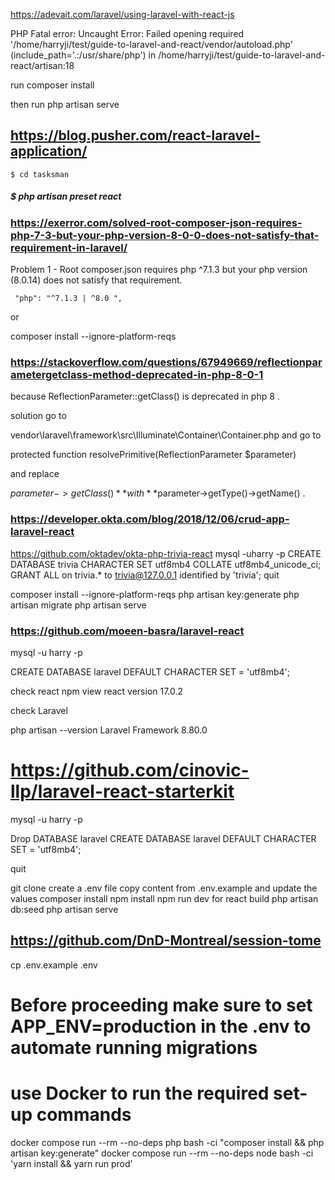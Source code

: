 https://adevait.com/laravel/using-laravel-with-react-js


PHP Fatal error:  Uncaught Error: Failed opening required '/home/harryji/test/guide-to-laravel-and-react/vendor/autoload.php' (include_path='.:/usr/share/php') in /home/harryji/test/guide-to-laravel-and-react/artisan:18

run 
composer install

then 
run php artisan serve



## https://blog.pusher.com/react-laravel-application/


    $ cd tasksman
#####    $ php artisan preset react


### https://exerror.com/solved-root-composer-json-requires-php-7-3-but-your-php-version-8-0-0-does-not-satisfy-that-requirement-in-laravel/
Problem 1
    - Root composer.json requires php ^7.1.3 but your php version (8.0.14) does not satisfy that requirement.


     "php": "^7.1.3 | ^8.0 ",
  
or 

composer install --ignore-platform-reqs


### https://stackoverflow.com/questions/67949669/reflectionparametergetclass-method-deprecated-in-php-8-0-1


because ReflectionParameter::getClass() is deprecated in php 8 .

solution go to

vendor\laravel\framework\src\Illuminate\Container\Container.php
and go to

protected function resolvePrimitive(ReflectionParameter $parameter)

and replace

$parameter->getClass()** with **$parameter->getType()->getName() .


### https://developer.okta.com/blog/2018/12/06/crud-app-laravel-react
https://github.com/oktadev/okta-php-trivia-react
mysql -uharry -p
CREATE DATABASE trivia CHARACTER SET utf8mb4 COLLATE utf8mb4_unicode_ci;
GRANT ALL on trivia.* to trivia@127.0.0.1 identified by 'trivia';
quit


composer install --ignore-platform-reqs
php artisan key:generate
php artisan migrate
php artisan serve


### https://github.com/moeen-basra/laravel-react

mysql -u harry -p


CREATE DATABASE laravel DEFAULT CHARACTER SET = 'utf8mb4';


check react 
npm view react version
17.0.2

check Laravel

php artisan --version
Laravel Framework 8.80.0


# https://github.com/cinovic-llp/laravel-react-starterkit

mysql -u harry -p

Drop DATABASE laravel
CREATE DATABASE laravel DEFAULT CHARACTER SET = 'utf8mb4';

quit

git clone
create a .env file copy content from .env.example and update the values
composer install
npm install
npm run dev for react build
php artisan db:seed
php artisan serve


## https://github.com/DnD-Montreal/session-tome

cp .env.example .env
# Before proceeding make sure to set APP_ENV=production in the .env to automate running migrations
# use Docker to run the required set-up commands
docker compose run --rm --no-deps php bash -ci "composer install && php artisan key:generate"
docker compose run --rm --no-deps node bash -ci 'yarn install && yarn run prod'